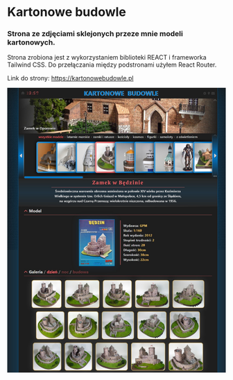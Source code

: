 # Kartonowe budowle 
### Strona ze zdjęciami sklejonych przeze mnie modeli kartonowych.
Strona zrobiona jest z wykorzystaniem biblioteki REACT i frameworka Tailwind CSS.
Do przełączania między podstronami użyłem React Router.

Link do strony: https://kartonowebudowle.pl

![screenshot](screenshot.jpeg)
